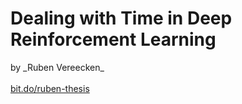 
# Dealing with Time in Deep Reinforcement Learning

<div class="center">
  by _Ruben Vereecken_
  <br/>
  <br/>

<a href="http://bit.do/ruben-thesis">
bit.do/ruben-thesis
</a>
</div>

